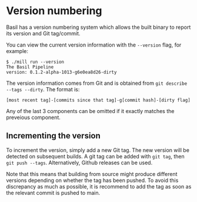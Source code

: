# Version numbering

Basil has a version numbering system which allows the built binary to report
its version and Git tag/commit.

You can view the current version information with the `--version` flag, for example:
```console
$ ./mill run --version
The Basil Pipeline
version: 0.1.2-alpha-1013-g6e0ea8d26-dirty
```

The version information comes from Git and is obtained from `git describe --tags --dirty`.
The format is:
```
[most recent tag]-[commits since that tag]-g[commit hash]-[dirty flag]
```
Any of the last 3 components can be omitted if it exactly matches the preveious component.

## Incrementing the version

To increment the version, simply add a new Git tag.
The new version will be detected on subsequent builds.
A git tag can be added with `git tag`, then `git push --tags`.
Alternatively, Github releases can be used.

Note that this means that building from source might produce different versions depending
on whether the tag has been pushed.
To avoid this discrepancy as much as possible, it is recommend to add the tag as soon as
the relevant commit is pushed to main.


